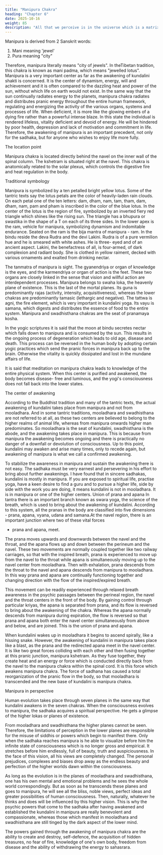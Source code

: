 ```yaml
---
title: "Manipura Chakra"
heading: "Chapter 6"
date: 2025-10-16
weight: 85
description: "All that we perceive is in the universe which is a matrix of the ideas of the Creator of existence"
---
```




Manipura is derived from 2 Sanskrit words: 

1. Mani meaning 'jewel'
2. Pura meaning "city"

Therefore, manipura literally means "city of jewels". In theTibetan
tradition, this chakra is known as mani padma, which means "jewelled lotus".
Manipura is a very important center as far as the awakening of kundalini shakti is
concerned. It is the center of dynamism, energy, will and achievement and it is often
compared to the dazzling heat and power of the sun, without which life on earth would
not exist. In the same way that the sun continually radiates energy to the planets,
manipura chakra radiates and distributes pranic energy throughout the entire human
framework, regulating and energizing the activity of the various organs, systems and
processes of life. When deficient, it is more like the glowing embers of a dying fire rather
than a powerful intense blaze. In this state the individual is rendered lifeless, vitality
deficient and devoid of energy. He will be hindered by poor health, depression and lack
of motivation and commitment in life. Therefore, the awakening of manipura is an
important precedent, not only for the sadhaka, but for anyone who wishes to enjoy life
more fully.

The location point

Manipura chakra is located directly behind the navel on the inner wall of the spinal
column. The kshetram is situated right at the navel. This chakra is anatomically related to
the solar plexus, which controls the digestive fire and heat regulation in the body.

Traditional symbology

Manipura is symbolized by a ten petalled bright yellow lotus. Some of the tantric
texts say the lotus petals are the color of heavily-laden rain clouds. On each petal one of
the ten letters: dam, dham, nam, tam, tham, dam, dham, nam, раm and pham is inscribed
in the color of the blue lotus. In the center of the lotus is the region of fire, symbolized by
an inverted fiery red triangle which shines like the rising sun. The triangle has a bhupura
or swastika in the shape of a T on each of its three sides. In the lower apex is the ram,
vehicle for manipura, symbolizing dynamism and indomitable endurance. Seated on the
ram is the bija mantra of manipura - ram. In the bindu reside the deva Rudra and the devi
Lakini. Rudra is of a pure vermilion hue and he is smeared with white ashes. He is three-
eyed and of an ancient aspect. Lakini, the benefactress of all, is four-armed, of dark
complexion and radiant body. She is clothed in yellow raiment, decked with various
ornaments and exalted from drinking nectar.

The tanmatra of manipura is sight. The gyanendriya or organ of knowledge is the
eyes, and the karmendriya or organ of action is the feet. These two organs are closely
linked in the sense that vision and willful action are interdependent processes.
Manipura belongs to swaha loka, the heavenly plane of existence. This is the last of
the mortal planes. Its guna is predominantly rajas (activity, intensity, acquisitiveness),
whereas the lower chakras are predominantly tamasic (lethargic and negative). The tattwa
is agni, the fire element, which is very important in kundalini yoga. Its vayu is samana,
which digests and distributes the essence of food to the entire system. Manipura and
swadhisthana chakras are the seat of pranamaya kosha.

In the yogic scriptures it is said that the moon at bindu secretes nectar which falls
down to manipura and is consumed by the sun. This results in the ongoing process of
degeneration which leads to old age, disease and death. This process can be reversed in
the human body by adopting certain yogic practices which send the pranic forces in
manipura back up to the brain. Otherwise the vitality is quickly dissipated and lost in the
mundane affairs of life.

It is said that meditation on manipura chakra leads to knowledge of the entire
physical system. When this center is purified and awakened, the body becomes disease-
free and luminous, and the yogi's consciousness does not fall back into the lower states.

The center of awakening

According to the Buddhist tradition and many of the tantric texts, the actual
awakening of kundalini takes place from manipura and not from mooladhara. And in
some tantric traditions, mooladhara and swadhisthana are not referred to at all, as these
two centers are believed to belong to the higher realms of animal life, whereas from
manipura onwards higher man predominates. So mooladhara is the seat of kundalini,
swadhisthana is the abode, and the awakening takes place in manipura. This is because
from manipura the awakening becomes ongoing and there is practically no danger of a
downfall or devolution of consciousness. Up to this point, kundalini may awaken and
arise many times, only to recede again, but awakening of manipura is what we call a
confirmed awakening.

To stabilize the awareness in manipura and sustain the awakening there is not easy.
The sadhaka must be very earnest and persevering in his effort to bring about further
awakenings. I have found that in sincere sadhakas, kundalini is mostly in manipura. If
you are exposed to spiritual life, practise yoga, have a keen desire to find a guru and to
pursue a higher life, side by side with the work you are doing, it means kundalini is not in
mooladhara. It is in manipura or one of the higher centers.
Union of prana and apana
In tantra there is an important branch known as swara yoga, the science of the breath,
which is used to bring about the awakening of kundalini. According to this system, all the
pranas in the body are classified into five dimensions - prana, apana, vyana, udana and
samana.At the navel region, there is an important junction where two of these vital forces
- prana and apana, meet.

The prana moves upwards and downwards between the navel and the throat, and the
apana flows up and down between the perineum and the navel. These two movements are
normally coupled together like two railway carriages, so that with the inspired breath,
prana is experienced to move up from the navel to the throat while apana is
simultaneously moving up to the navel center from mooladhara. Then with exhalation,
prana descends from the throat to the navel and apana descends from manipura to
mooladhara. In this way prana and apana are continually functioning together and
changing direction with the flow of the inspired/expired breath.

This movement can be readily experienced through relaxed breath awareness in the
psychic passages between the perineal region, the navel and the throat centers in the front
of the body. By gaining control through particular kriyas, the apana is separated from
prana, and its flow is reversed to bring about the awakening of the chakra. Whereas the
apana normally descends from manipura during expiration, the flow is reversed so that
prana and apana both enter the navel center simultaneously from above and below, and
are joined. This is the union of prana and apana.

When kundalini wakes up in mooladhara it begins to ascend spirally,
like a hissing snake. However, the awakening of kundalini in manipura takes place like a
blast, as the prana and the redirected apana meet in the navel center. It is like two great
forces colliding with each other and then fusing together at this pranic junction, manipura
kshetram. As they fuse together, they create heat and an energy or force which is
conducted directly back from the navel to the manipura chakra within the spinal cord. It
is this force which awakens manipura chakra. The force of sadhana has caused a total
reorganization of the pranic flow in the body, so that mooladhara is transcended and the
new base of kundalini is manipura chakra.

Manipura in perspective

Human evolution takes place through seven planes in the same way that kundalini
awakens in the seven chakras. When the consciousness evolves to manipura, the sadhaka
acquires a spiritual perspective. He gets a glimpse of the higher lokas or planes of
existence.

From mooladhara and swadhisthana the higher planes cannot be seen. Therefore, the
limitations of perception in the lower planes are responsible for the misuse of siddhis or
powers which begin to manifest there. Only when the sadhaka reaches manipura is he
able to visualize before him the infinite state of consciousness which is no longer gross
and empirical. It stretches before him endlessly, full of beauty, truth and auspiciousness.
In the face of this vision, all his views are completely changed. The personal prejudices,
complexes and biases drop away as the endless beauty and perfection of the higher
worlds dawn within the consciousness.

As long as the evolution is in the planes of mooladhara and swadhisthana, one has his
own mental and emotional problems and he sees the whole world correspondingly. But as
soon as he transcends these planes and goes to manipura, he will see all the bliss, noble
views, perfect ideas and greater possibilities of human consciousness. Then, naturally,
whatever he thinks and does will be influenced by this higher vision.
This is why the psychic powers that come to the sadhaka after having awakened and
established the kundalini in manipura are really benevolent and compassionate, whereas
those which manifest in mooladhara and swadhisthana are still tinged by the dark aspect
of the lower mind.

The powers gained through the awakening of manipura chakra are the ability to
create and destroy, self-defence, the acquisition of hidden treasures, no fear of fire,
knowledge of one's own body, freedom from disease and the ability of withdrawing the
energy to sahasrara.

